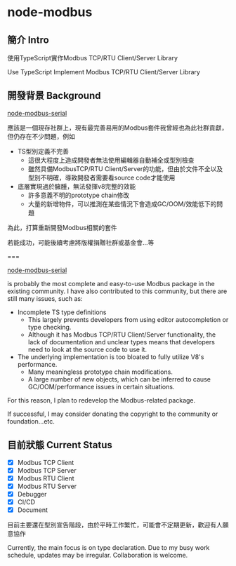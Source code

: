 # node-modbus

## 簡介 Intro

使用TypeScript實作Modbus TCP/RTU Client/Server Library

Use TypeScript Implement Modbus TCP/RTU Client/Server Library

## 開發背景 Background

[node-modbus-serial](https://github.com/yaacov/node-modbus-serial#readme)

應該是一個現存社群上，現有最完善易用的Modbus套件我曾經也為此社群貢獻，但仍存在不少問題，例如

- TS型別定義不完善
  - 這很大程度上造成開發者無法使用編輯器自動補全或型別檢查
  - 雖然具備ModbusTCP/RTU Client/Server的功能，但由於文件不全以及型別不明確，導致開發者需要看source code才能使用
- 底層實現過於臃腫，無法發揮v8完整的效能
  - 許多意義不明的prototype chain修改
  - 大量的新增物件，可以推測在某些情況下會造成GC/OOM/效能低下的問題

為此，打算重新開發Modbus相關的套件

若能成功，可能後續考慮將版權捐贈社群或基金會...等

===

[node-modbus-serial](https://github.com/yaacov/node-modbus-serial#readme)

is probably the most complete and easy-to-use Modbus package in the existing community. I have also contributed to this community, but there are still many issues, such as:

- Incomplete TS type definitions
  - This largely prevents developers from using editor autocompletion or type checking.
  - Although it has Modbus TCP/RTU Client/Server functionality, the lack of documentation and unclear types means that developers need to look at the source code to use it.
- The underlying implementation is too bloated to fully utilize V8's performance.
  - Many meaningless prototype chain modifications.
  - A large number of new objects, which can be inferred to cause GC/OOM/performance issues in certain situations.

For this reason, I plan to redevelop the Modbus-related package.

If successful, I may consider donating the copyright to the community or foundation...etc.


## 目前狀態 Current Status

- [x] Modbus TCP Client
- [x] Modbus TCP Server
- [x] Modbus RTU Client
- [x] Modbus RTU Server
- [x] Debugger
- [x] CI/CD
- [x] Document

目前主要還在型別宣告階段，由於平時工作繁忙，可能會不定期更新，歡迎有人願意協作

Currently, the main focus is on type declaration. Due to my busy work schedule, updates may be irregular. Collaboration is welcome.
